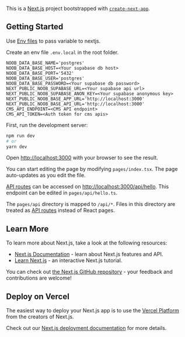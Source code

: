 This is a [Next.js](https://nextjs.org/) project bootstrapped with [`create-next-app`](https://github.com/vercel/next.js/tree/canary/packages/create-next-app).

## Getting Started

Use [Env files](https://nextjs.org/docs/basic-features/environment-variables) to pass variable to nextjs.

Create an env file `.env.local` in the root folder.
```
NOOB_DATA_BASE_NAME='postgres'
NOOB_DATA_BASE_HOST=<Your supabase db host>
NOOB_DATA_BASE_PORT='5432'
NOOB_DATA_BASE_USER='postgres'
NOOB_DATA_BASE_PASSWORD=<Your supabase db password>
NEXT_PUBLIC_NOOB_SUPABASE_URL=<Your supabase api url>
NEXT_PUBLIC_NOOB_SUPABASE_ANON_KEY=<Your supabase anonymous key>
NEXT_PUBLIC_NOOB_BASE_APP_URL='http://localhost:3000'
NEXT_PUBLIC_NOOB_BASE_API_URL='http://localhost:3000'
CMS_API_ENDPOINT=<CMS API endpoint>
CMS_API_TOKEN=<Auth token for cms apis>
```


First, run the development server:

```bash
npm run dev
# or
yarn dev
```

Open [http://localhost:3000](http://localhost:3000) with your browser to see the result.

You can start editing the page by modifying `pages/index.tsx`. The page auto-updates as you edit the file.

[API routes](https://nextjs.org/docs/api-routes/introduction) can be accessed on [http://localhost:3000/api/hello](http://localhost:3000/api/hello). This endpoint can be edited in `pages/api/hello.ts`.

The `pages/api` directory is mapped to `/api/*`. Files in this directory are treated as [API routes](https://nextjs.org/docs/api-routes/introduction) instead of React pages.

## Learn More

To learn more about Next.js, take a look at the following resources:

- [Next.js Documentation](https://nextjs.org/docs) - learn about Next.js features and API.
- [Learn Next.js](https://nextjs.org/learn) - an interactive Next.js tutorial.

You can check out [the Next.js GitHub repository](https://github.com/vercel/next.js/) - your feedback and contributions are welcome!

## Deploy on Vercel

The easiest way to deploy your Next.js app is to use the [Vercel Platform](https://vercel.com/new?utm_medium=default-template&filter=next.js&utm_source=create-next-app&utm_campaign=create-next-app-readme) from the creators of Next.js.

Check out our [Next.js deployment documentation](https://nextjs.org/docs/deployment) for more details.
